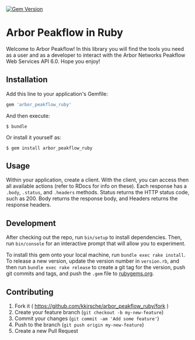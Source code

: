 [![Gem Version](https://badge.fury.io/rb/arbor_peakflow_ruby.svg)](http://badge.fury.io/rb/arbor_peakflow_ruby)

# Arbor Peakflow in Ruby

Welcome to Arbor Peakflow! In this library you will find the tools you need as a user and as a developer to interact with the Arbor Networks Peakflow Web Services API 6.0. Hope you enjoy!

## Installation

Add this line to your application's Gemfile:

```ruby
gem 'arbor_peakflow_ruby'
```

And then execute:

    $ bundle

Or install it yourself as:

    $ gem install arbor_peakflow_ruby

## Usage

Within your application, create a client. With the client, you can access then all available actions (refer to RDocs for info on these). Each response has a `.body`, `.status`, and `.headers` methods. Status returns the HTTP status code, such as 200. Body returns the response body, and Headers returns the response headers.

## Development

After checking out the repo, run `bin/setup` to install dependencies. Then, run `bin/console` for an interactive prompt that will allow you to experiment.

To install this gem onto your local machine, run `bundle exec rake install`. To release a new version, update the version number in `version.rb`, and then run `bundle exec rake release` to create a git tag for the version, push git commits and tags, and push the `.gem` file to [rubygems.org](https://rubygems.org).

## Contributing

1. Fork it ( https://github.com/kkirsche/arbor_peakflow_ruby/fork )
2. Create your feature branch (`git checkout -b my-new-feature`)
3. Commit your changes (`git commit -am 'Add some feature'`)
4. Push to the branch (`git push origin my-new-feature`)
5. Create a new Pull Request

